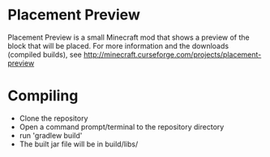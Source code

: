 Placement Preview
=================
Placement Preview is a small Minecraft mod that shows a preview of the block that will be placed.
For more information and the downloads (compiled builds), see http://minecraft.curseforge.com/projects/placement-preview

Compiling
=========
* Clone the repository
* Open a command prompt/terminal to the repository directory
* run 'gradlew build'
* The built jar file will be in build/libs/